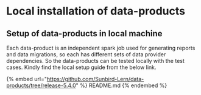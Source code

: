 # Local installation of data-products

## Setup of data-products in local machine

Each data-product is an independent spark job used for generating reports and data migrations, so each has different sets of data provider dependencies. So the data-products can be tested locally with the test cases. Kindly find the local setup guide from the below link.

{% embed url="https://github.com/Sunbird-Lern/data-products/tree/release-5.4.0" %}
README.md
{% endembed %}
